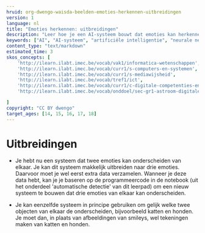 ```yaml
---
hruid: org-dwengo-waisda-beelden-emoties-herkennen-uitbreidingen
version: 1
language: nl
title: "Emoties herkennen: uitbreidingen"
description: "Leer hoe je een AI-systeem bouwt dat emoties kan herkennen."
keywords: ["AI", "AI-systeem", "artificiële intelligentie", "neurale netwerken", "classificatie", "beelden", "emoties"]
content_type: "text/markdown"
estimated_time: 3
skos_concepts: [
    'http://ilearn.ilabt.imec.be/vocab/vak1/informatica-wetenschappen', 
    'http://ilearn.ilabt.imec.be/vocab/curr1/s-computers-en-systemen',
    'http://ilearn.ilabt.imec.be/vocab/curr1/s-mediawijsheid',
    'http://ilearn.ilabt.imec.be/vocab/tref1/ict',
    'http://ilearn.ilabt.imec.be/vocab/curr1/c-digitale-competenties-en-mediawijsheid',
    'http://ilearn.ilabt.imec.be/vocab/onddoel/sec-gr1-astroom-digitale-competenties-en-mediawijsheid-4.5',

]
copyright: "CC BY dwengo"
target_ages: [14, 15, 16, 17, 18]
---
```


# Uitbreidingen 

* Je hebt nu een systeem dat twee emoties kan onderscheiden van elkaar. Je kan dit systeem makkelijk uitbreiden naar drie emoties. Daarvoor moet je wel eerst extra data verzamelen. Wanneer je deze data hebt, kan je je baseren op de programmeercode in de notebook (uit het onderdeel 'automatische detectie' van dit leerpad) om een nieuw systeem te bouwen dat drie emoties van elkaar kan onderscheiden.

* Je kan eenzelfde systeem in principe gebruiken om gelijk welke twee objecten van elkaar de onderscheiden, bijvoorbeeld katten en honden. Je moet dan, in plaats van afbeeldingen van smileys, wel tekeningen maken van katten en honden. 
